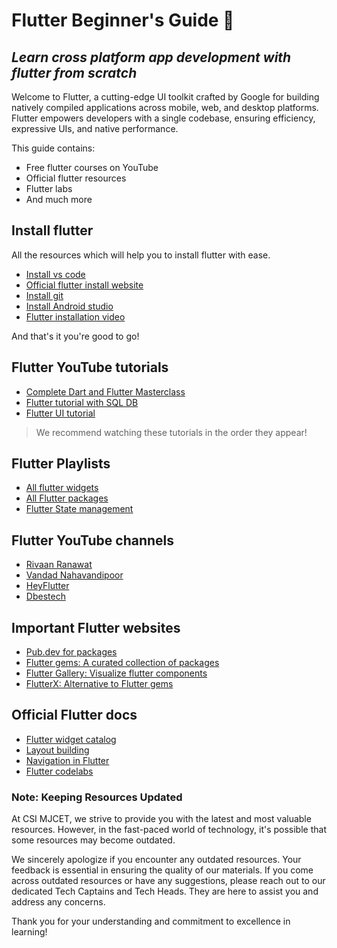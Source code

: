 
# Flutter Beginner's Guide 🚀
## _Learn cross platform app development with flutter from scratch_

Welcome to Flutter, a cutting-edge UI toolkit crafted by Google for building natively compiled applications across mobile, web, and desktop platforms. Flutter empowers developers with a single codebase, ensuring efficiency, expressive UIs, and native performance.

This guide contains:
- Free flutter courses on YouTube
- Official flutter resources
- Flutter labs
- And much more

## Install flutter
All the resources which will help you to install flutter with ease.
- [Install vs code](https://code.visualstudio.com/download)
- [Official flutter install website](https://docs.flutter.dev/get-started/install?gclid=CjwKCAiA9dGqBhAqEiwAmRpTCzg1BT5ocJ1q3O_TbU_wuYy0ORg6ngi7JVLl4GGpy6U81xOnZOv5jRoCsbUQAvD_BwE&gclsrc=aw.ds)
- [Install git](https://git-scm.com/downloads)
- [Install Android studio](https://developer.android.com/studio)
- [Flutter installation video](https://www.youtube.com/watch?v=7b4BoyRHx-c)

And that's it you're good to go!


## Flutter YouTube tutorials

- [Complete Dart and Flutter Masterclass](https://www.youtube.com/watch?v=CzRQ9mnmh44&t=95s)
- [Flutter tutorial with SQL DB](https://www.youtube.com/watch?v=VPvVD8t02U8)
- [Flutter UI tutorial](https://www.youtube.com/watch?v=x4DydJKVvQk&t=1841s)
> We recommend watching these tutorials in the order they appear!

## Flutter Playlists

- [All flutter widgets](https://www.youtube.com/playlist?list=PL1WkZqhlAdC8enpcvzv_uAS9FmHTDOCJ8)
- [All Flutter packages](https://www.youtube.com/playlist?list=PL1WkZqhlAdC9shbzjQao6cdzqB_Wu7Hr4)
- [Flutter State management](https://www.youtube.com/playlist?list=PL6yRaaP0WPkUf-ff1OX99DVSL1cynLHxO)
  
## Flutter YouTube channels

- [Rivaan Ranawat](https://www.youtube.com/@RivaanRanawat)
- [Vandad Nahavandipoor](https://www.youtube.com/@VandadNP)
- [HeyFlutter](https://www.youtube.com/@HeyFlutter)
- [Dbestech](https://www.youtube.com/@dbestech)

## Important Flutter websites

- [Pub.dev for packages](https://pub.dev/)
- [Flutter gems: A curated collection of packages](https://fluttergems.dev/)
- [Flutter Gallery: Visualize flutter components](https://gallery.flutter.dev/#/)
- [FlutterX: Alternative to Flutter gems](https://flutterx.com/)

## Official Flutter docs

- [Flutter widget catalog](https://docs.flutter.dev/ui/widgets)
- [Layout building](https://docs.flutter.dev/ui/layout)
- [Navigation in Flutter](https://docs.flutter.dev/ui/navigation)
- [Flutter codelabs](https://docs.flutter.dev/codelabs)

### Note: Keeping Resources Updated

At CSI MJCET, we strive to provide you with the latest and most valuable resources. However, in the fast-paced world of technology, it's possible that some resources may become outdated.

We sincerely apologize if you encounter any outdated resources. Your feedback is essential in ensuring the quality of our materials. If you come across outdated resources or have any suggestions, please reach out to our dedicated Tech Captains and Tech Heads. They are here to assist you and address any concerns.

Thank you for your understanding and commitment to excellence in learning!


